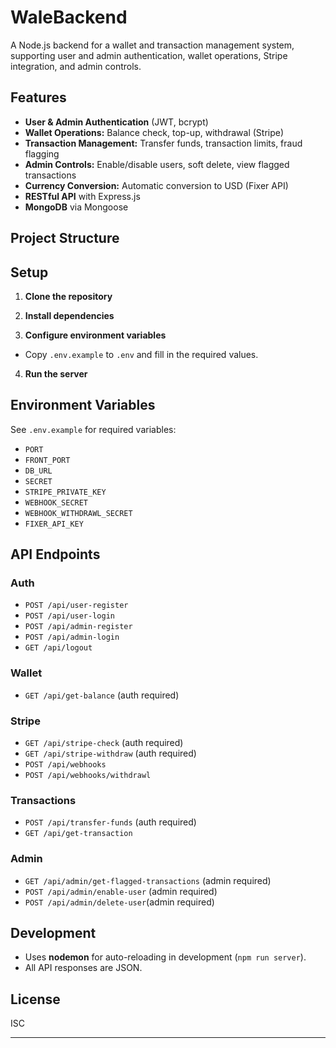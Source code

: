 # WaleBackend

A Node.js backend for a wallet and transaction management system, supporting user and admin authentication, wallet operations, Stripe integration, and admin controls.

## Features

- **User & Admin Authentication** (JWT, bcrypt)
- **Wallet Operations:** Balance check, top-up, withdrawal (Stripe)
- **Transaction Management:** Transfer funds, transaction limits, fraud flagging
- **Admin Controls:** Enable/disable users, soft delete, view flagged transactions
- **Currency Conversion:** Automatic conversion to USD (Fixer API)
- **RESTful API** with Express.js
- **MongoDB** via Mongoose

## Project Structure


## Setup

1. **Clone the repository**

2. **Install dependencies**


3. **Configure environment variables**

- Copy `.env.example` to `.env` and fill in the required values.

4. **Run the server**


## Environment Variables

See `.env.example` for required variables:
- `PORT`
- `FRONT_PORT`
- `DB_URL`
- `SECRET`
- `STRIPE_PRIVATE_KEY`
- `WEBHOOK_SECRET`
- `WEBHOOK_WITHDRAWL_SECRET`
- `FIXER_API_KEY`

## API Endpoints

### Auth
- `POST /api/user-register`
- `POST /api/user-login`
- `POST /api/admin-register`
- `POST /api/admin-login`
- `GET /api/logout`

### Wallet
- `GET /api/get-balance` (auth required)

### Stripe
- `GET /api/stripe-check` (auth required)
- `GET /api/stripe-withdraw` (auth required)
- `POST /api/webhooks`
- `POST /api/webhooks/withdrawl`

### Transactions
- `POST /api/transfer-funds` (auth required)
- `GET /api/get-transaction` 

### Admin
- `GET /api/admin/get-flagged-transactions` (admin required)
- `POST /api/admin/enable-user` (admin required)
- `POST /api/admin/delete-user`(admin required)

## Development

- Uses **nodemon** for auto-reloading in development (`npm run server`).
- All API responses are JSON.

## License

ISC

---